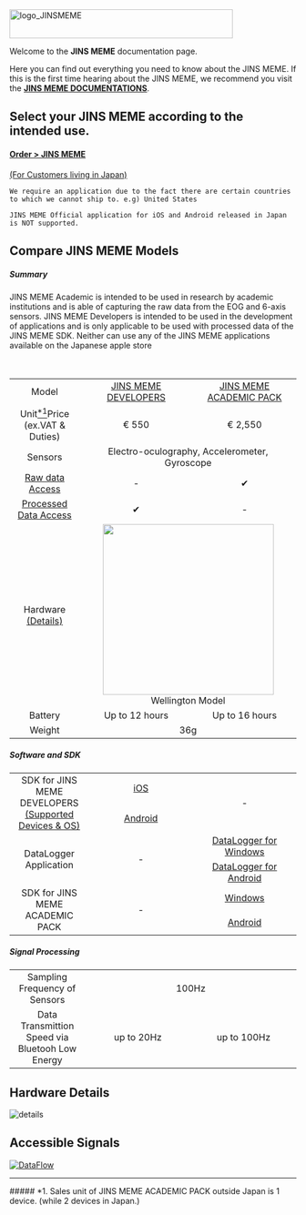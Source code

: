 <img src="https://raw.github.com/wiki/jins-meme/documentation/images/logo_JINSMEME.png" alt="logo_JINSMEME" width="392" height="51">
<!--
default size width="3840" height="513"
-->

Welcome to the **JINS MEME** documentation page. 

Here you can find out everything you need to know about the JINS MEME. If this is the first time hearing about the JINS MEME, we recommend you visit the [**JINS MEME DOCUMENTATIONS**](https://jins-meme.github.io/). 


## Select your JINS MEME according to the intended use.
#### **[Order > JINS MEME](https://jins-meme.com/en/purchase/application)**

[(For Customers living in Japan)](https://jins-meme.com/en/products/confirm-es/)

`We require an application due to the fact there are certain countries to which we cannot ship to. e.g) United States`

`JINS MEME Official application for iOS and Android released in Japan is NOT supported.`

## Compare JINS MEME Models
##### Summary

JINS MEME Academic is intended to be used in research by academic institutions and is able of capturing the raw data from the EOG and 6-axis sensors. JINS MEME Developers is intended to be used in the development of applications and is only applicable to be used with processed data of the JINS MEME SDK. Neither can use any of the JINS MEME applications available on the Japanese apple store

<table syle="width:100%">
<tr>
  <td align="center" width="20%">Model</td>
  <td align="center" width="30%"><a href="https://github.com/jins-meme/documentation/tree/master/developers">JINS MEME DEVELOPERS</a></td>
  <td align="center" width="30%"><a href="https://github.com/jins-meme/documentation/tree/master/academic-pack">JINS MEME ACADEMIC PACK</a></td>
</tr>

<tr>
  <td align="center">Unit<a href="https://github.com/jins-meme/documentation#1-sales-unit-of-jins-meme-academic-pack-outside-japan-is-1-device-while-2-devices-in-japan"><sup>*1</sup></a>Price
 <br> (ex.VAT & Duties)</td>
  <td align="center">€ 550</td>
　<td align="center">€ 2,550</td>
</tr>

<tr>
  <td align="center">Sensors</td>
  <td colspan="2" align="center">Electro-oculography, Accelerometer, Gyroscope</td>
</tr>

<tr>
  <td align="center"><a href="https://github.com/jins-meme/documentation#accessible-signals">Raw data Access</a></td>
  <td align="center"> - </td>
  <td align="center"> ✔ </td>
</tr>

<tr>
  <td align="center"><a href="https://github.com/jins-meme/documentation#accessible-signals">Processed Data Access</a></td>
  <td align="center"> ✔ </td>
  <td align="center"> - </td>
</tr>

<tr>
  <td align="center">Hardware<br><a href="https://github.com/jins-meme/documentation#hardware-details">(Details)</a></td>
  <td colspan="2" align="center"><img width="300" src="https://raw.github.com/wiki/jins-meme/documentation/images/Wellington.JPG" /> <br> Wellington Model </td>
</tr>

<tr>
  <td align="center">Battery</td>
  <td align="center"> Up to 12 hours </td>
  <td align="center"> Up to 16 hours </td>
</tr>

<tr>
  <td align="center">Weight</td>
  <td colspan="2" align="center"> 36g</td>
</tr>

</table>

##### Software and SDK
<table syle="width:100%">
<tr>
  <td rowspan="2" align="center" width="20%">SDK for JINS MEME DEVELOPERS <br><a href="https://github.com/jins-meme/home/wiki/JINS-MEME-DEVELOPERS#supporting-mobile-devices-and-os">(Supported Devices & OS)</a> </td>
  <td align="center" width="30%"><a href="https://developers.jins.com/en/login/?goto=/sdks/ios/">iOS</a>
  <td rowspan="2" align="center" width="30%">-</td>  
</tr>

<tr>
  <td align="center" width="30%"><a href="https://developers.jins.com/en/login/?goto=/sdks/android/">Android</a> 
</tr>

<tr>
  <td rowspan="2" align="center" width="20%">DataLogger Application</td>
  <td rowspan="2" align="center" width="30%"> - </td>
  <td align="center" width="30%"><a href="https://github.com/jins-meme/academic-windows-datalogger/releases">DataLogger for Windows</a></td>
</tr>

<tr>
  <td align="center" width="30%"><a href="https://github.com/jins-meme/academic-android-datalogger/releases">DataLogger for Android</a></td>
</tr>

<tr>
  <td rowspan="2" align="center" width="20%">SDK for JINS MEME ACADEMIC PACK</td>
  <td rowspan="2" align="center" width="30%">-</td>  
  <td align="center" width="30%"><a href="https://github.com/jins-meme/academic-windows-library">Windows</a>
</tr>

<tr>
  <td align="center" width="30%"><a href="https://github.com/jins-meme/academic-android-library">Android</a> 
</tr>
</table>

##### Signal Processing
<table syle="width:100%">
<tr>
  <td align="center" width="20%">Sampling Frequency of Sensors</td>
  <td colspan="2" align="center" width="30%">100Hz</td>  
</tr>

<tr>
  <td align="center" width="20%">Data Transmittion Speed via Bluetooh Low Energy</td>
  <td align="center" width="30%">up to 20Hz</td>
  <td align="center" width="30%">up to 100Hz</td>  
</tr>
</table>

## Hardware Details
![details](https://raw.github.com/wiki/jins-meme/documentation/images/hw_details.png)

## Accessible Signals
<a href="https://raw.github.com/wiki/jins-meme/documentation/images/dataflowchart01.png">![DataFlow](https://raw.github.com/wiki/jins-meme/documentation/images/dataflowchart01.png)</a>

<hr>
##### *1. Sales unit of JINS MEME ACADEMIC PACK outside Japan is 1 device. (while 2 devices in Japan.)  
